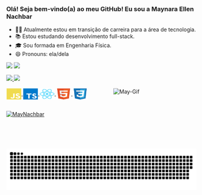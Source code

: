 ### Olá! Seja bem-vindo(a) ao meu GitHub! Eu sou a Maynara Ellen Nachbar

- 👩‍💻 Atualmente estou em transição de carreira para a área de tecnologia.
- 📚 Estou estudando desenvolvimento full-stack.
- 🎓 Sou formada em Engenharia Física.
- 😄 Pronouns: ela/dela

<div> 
  <a href = "mailto:maynara.nachbar@estudante.ufscar.br"><img src="https://img.shields.io/badge/Gmail-D14836?style=for-the-badge&logo=gmail&logoColor=white" target="_blank"></a>
  <a href="https://www.linkedin.com/in/maynara-ellen-nachbar" target="_blank"><img src="https://img.shields.io/badge/-LinkedIn-%230077B5?style=for-the-badge&logo=linkedin&logoColor=white" target="_blank"></a> 
</div>
<p/>
<div>
  <a href="https://github.com/MayNachbar">
  <img height="150em" src="https://github-readme-stats.vercel.app/api?username=MayNachbar&show_icons=true&theme=dracula&include_all_commits=true&count_private=true"/>
  <img height="150em" src="https://github-readme-stats.vercel.app/api/top-langs/?username=MayNachbar&layout=compact&langs_count=7&theme=dracula"/>
</div>
<div style="display: inline_block"><br>
  <img align="center" alt="May-Js" height="30" width="40" src="https://raw.githubusercontent.com/devicons/devicon/master/icons/javascript/javascript-plain.svg">
  <img align="center" alt="May-Ts" height="30" width="40" src="https://raw.githubusercontent.com/devicons/devicon/master/icons/typescript/typescript-plain.svg">
  <img align="center" alt="May-React" height="30" width="40" src="https://raw.githubusercontent.com/devicons/devicon/master/icons/react/react-original.svg">
  <img align="center" alt="May-HTML" height="30" width="40" src="https://raw.githubusercontent.com/devicons/devicon/master/icons/html5/html5-original.svg">
  <img align="center" alt="May-CSS" height="30" width="40" src="https://raw.githubusercontent.com/devicons/devicon/master/icons/css3/css3-original.svg">
  <img align="right"  alt="May-Gif" height="160" width="220" src="https://acegif.com/wp-content/uploads/cat-typing-7.gif">
</div>
  
  ##
 
<div> 
   <img src="https://komarev.com/ghpvc/?username=MayNachbar&color=green" alt="MayNachbar" /> 

  ![Snake animation](https://github.com/MayNachbar/MayNachbar/blob/output/github-contribution-grid-snake.svg)
 
</div>
